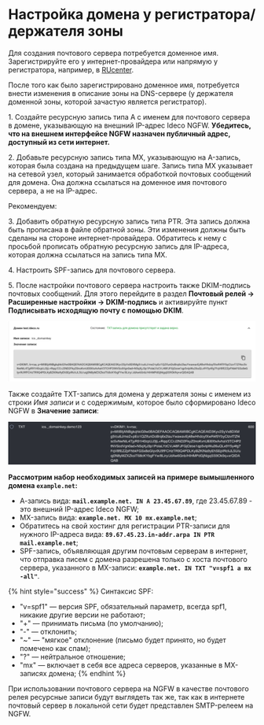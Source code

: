 # Настройка домена у регистратора/держателя зоны

Для создания почтового сервера потребуется доменное имя. Зарегистрируйте его у интернет-провайдера или напрямую у регистратора, например, в [RUcenter](https://www.nic.ru).

После того как было зарегистрировано доменное имя, потребуется внести изменения в описание зоны на DNS-сервере (у держателя доменной зоны, которой зачастую является регистратор).

1\. Создайте ресурсную запись типа А с именем для почтового сервера в домене, указывающую на внешний IP-адрес Ideco NGFW. **Убедитесь, что на внешнем интерфейсе NGFW назначен публичный адрес, доступный из сети интернет.**

2\. Добавьте ресурсную запись типа MX, указывающую на A-запись, которая была создана на предыдущем шаге. Запись типа MX указывает на сетевой узел, который занимается обработкой почтовых сообщений для домена. Она должна ссылаться на доменное имя почтового сервера, а не на IP-адрес.

Рекомендуем:

3\. Добавить обратную ресурсную запись типа PTR. Эта запись должна быть прописана в файле обратной зоны. Эти изменения должны быть сделаны на стороне интернет-провайдера. Обратитесь к нему с просьбой прописать обратную ресурсную запись для IP-адреса, которая должна ссылаться на запись типа MX.

4\. Настроить SPF-запись для почтового сервера.

5\. После настройки почтового сервера настроить также DKIM-подпись почтовых сообщений. Для этого перейдите в раздел **Почтовый релей -> Расширенные настройки -> DKIM-подпись** и активируйте пункт **Подписывать исходящую почту с помощью DKIM**.

![](/.gitbook/assets/mail-advanced-settings.png)

Также создайте TXT-запись для домена у держателя зоны с именем из строки _Имя записи_ и с содержимым, которое было сформировано Ideco NGFW в **Значение записи**:

![](/.gitbook/assets/domain-settings-at-zone-holder.png)

**Рассмотрим набор необходимых записей на примере вымышленного домена `example.net`:**

* А-запись вида: **`mail.example.net. IN A 23.45.67.89`**, где 23.45.67.89 - это внешний IP-адрес Ideco NGFW;
* MX-запись вида: **`example.net. MX 10 mx.example.net`**;
* Обратитесь на свой хостинг для регистрации PTR-записи для нужного IP-адреса вида: **`89.67.45.23.in-addr.arpa IN PTR mail.example.net`**;
* SPF-запись, объявляющая другим почтовым серверам в интернет, что отправка писем с домена разрешена только с хоста почтового сервера, указанного в MX-записи: **`example.net. IN TXT "v=spf1 a mx -all"`**.

{% hint style="success" %}
Синтаксис SPF:

* "v=spf1" — версия SPF, обязательный параметр, всегда spf1, никакие другие версии не работают;
* "+" — принимать письма (по умолчанию);
* "-" — отклонить;
* "\~" — "мягкое" отклонение (письмо будет принято, но будет помечено как спам);
* "?" — нейтральное отношение;
* "mx" — включает в себя все адреса серверов, указанные в MX-записях домена;
{% endhint %}

При использовании почтового сервера на NGFW в качестве почтового релея ресурсные записи будут выглядеть так же, так как в интернете почтовый сервер в локальной сети будет представлен SMTP-релеем на NGFW.
